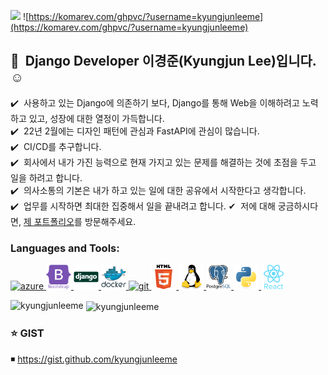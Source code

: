 <a href="https://kjdev.notion.site/Django-Developer-f36090b3c2cb41d8aa1422dbd7b1be7c"><img src="https://img.shields.io/badge/Porfoilo-Docs-blue"/></a>
![https://komarev.com/ghpvc/?username=kyungjunleeme](https://komarev.com/ghpvc/?username=kyungjunleeme)


## 👋 &nbsp;Django Developer 이경준(Kyungjun Lee)입니다. ☺️

✔️ &nbsp;사용하고 있는 Django에 의존하기 보다, Django를 통해 Web을 이해하려고 노력하고 있고, 성장에 대한 열정이 가득합니다.\
✔️ &nbsp;22년 2월에는 디자인 패턴에 관심과 FastAPI에 관심이 많습니다. \
✔️ &nbsp;CI/CD를 추구합니다.\
✔️ &nbsp;회사에서 내가 가진 능력으로 현재 가지고 있는 문제를 해결하는 것에 초점을 두고 일을 하려고 합니다.\
✔️ &nbsp;의사소통의 기본은 내가 하고 있는 일에 대한 공유에서 시작한다고 생각합니다.\
✔️ &nbsp;업무를 시작하면 최대한 집중해서 일을 끝내려고 합니다.
✔ &nbsp;저에 대해 궁금하시다면, <a href="https://kjdev.notion.site/Django-Developer-f36090b3c2cb41d8aa1422dbd7b1be7c">제 포트폴리오</a>를 방문해주세요.
<h3 align="left">Languages and Tools:</h3>
<p align="left"> <a href="https://azure.microsoft.com/en-in/" target="_blank"> <img src="https://www.vectorlogo.zone/logos/microsoft_azure/microsoft_azure-icon.svg" alt="azure" width="40" height="40"/> </a> <a href="https://getbootstrap.com" target="_blank"> <img src="https://raw.githubusercontent.com/devicons/devicon/master/icons/bootstrap/bootstrap-plain-wordmark.svg" alt="bootstrap" width="40" height="40"/> </a> <a href="https://www.djangoproject.com/" target="_blank"> <img src="https://raw.githubusercontent.com/devicons/devicon/master/icons/django/django-original.svg" alt="django" width="40" height="40"/> </a> <a href="https://www.docker.com/" target="_blank"> <img src="https://raw.githubusercontent.com/devicons/devicon/master/icons/docker/docker-original-wordmark.svg" alt="docker" width="40" height="40"/> </a> <a href="https://git-scm.com/" target="_blank"> <img src="https://www.vectorlogo.zone/logos/git-scm/git-scm-icon.svg" alt="git" width="40" height="40"/> </a> <a href="https://www.w3.org/html/" target="_blank"> <img src="https://raw.githubusercontent.com/devicons/devicon/master/icons/html5/html5-original-wordmark.svg" alt="html5" width="40" height="40"/> </a> <a href="https://www.linux.org/" target="_blank"> <img src="https://raw.githubusercontent.com/devicons/devicon/master/icons/linux/linux-original.svg" alt="linux" width="40" height="40"/> </a> <a href="https://www.postgresql.org" target="_blank"> <img src="https://raw.githubusercontent.com/devicons/devicon/master/icons/postgresql/postgresql-original-wordmark.svg" alt="postgresql" width="40" height="40"/> </a> <a href="https://www.python.org" target="_blank"> <img src="https://raw.githubusercontent.com/devicons/devicon/master/icons/python/python-original.svg" alt="python" width="40" height="40"/> </a> <a href="https://reactjs.org/" target="_blank"> <img src="https://raw.githubusercontent.com/devicons/devicon/master/icons/react/react-original-wordmark.svg" alt="react" width="40" height="40"/> </a> </p>

<p><img align="left" src="https://github-readme-stats.vercel.app/api/top-langs?username=kyungjunleeme&show_icons=true&locale=en&layout=compact" alt="kyungjunleeme" /></p>

<p>&nbsp;<img align="center" src="https://github-readme-stats.vercel.app/api?username=kyungjunleeme&show_icons=true&locale=en" alt="kyungjunleeme" /></p>


### ⭐ **GIST**
◾ https://gist.github.com/kyungjunleeme

<!--
### 🤝🏻 &nbsp;Contact
<a href="https://linkedin.com/in/kyungjunleeme" target="blank"><img align="center" src="https://raw.githubusercontent.com/rahuldkjain/github-profile-readme-generator/master/src/images/icons/Social/linked-in-alt.svg" alt="kyungjunleeme" height="30" width="40" /></a>
-->
